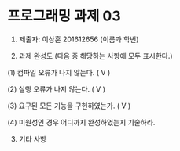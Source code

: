 # 프로그래밍 과제 03

1. 제출자: 이상훈 201612656  (이름과 학번)

2. 과제 완성도 (다음 중 해당하는 사항에 모두 표시한다.)

(1) 컴파일 오류가 나지 않는다. (  V  )

(2) 실행 오류가 나지 않는다. (  V  )

(3) 요구된 모든 기능을 구현하였는가. (   V  )

(4) 미원성인 경우 어디까지 완성하였는지 기술하라.



3. 기타 사항 
